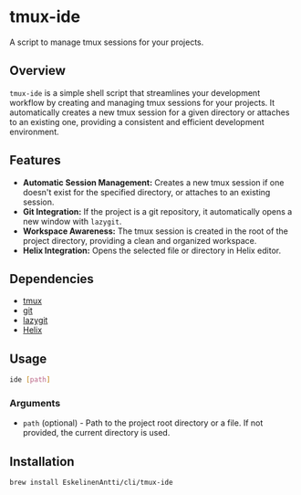 # tmux-ide

A script to manage tmux sessions for your projects.

## Overview

`tmux-ide` is a simple shell script that streamlines your development workflow by creating and managing tmux sessions for your projects. It automatically creates a new tmux session for a given directory or attaches to an existing one, providing a consistent and efficient development environment.

## Features

- **Automatic Session Management:** Creates a new tmux session if one doesn't exist for the specified directory, or attaches to an existing session.
- **Git Integration:** If the project is a git repository, it automatically opens a new window with `lazygit`.
- **Workspace Awareness:** The tmux session is created in the root of the project directory, providing a clean and organized workspace.
- **Helix Integration:** Opens the selected file or directory in Helix editor.

## Dependencies

- [tmux](https://github.com/tmux/tmux)
- [git](https://git-scm.com/)
- [lazygit](https://github.com/jesseduffield/lazygit)
- [Helix](https://helix-editor.com/)

## Usage

```bash
ide [path]
```

### Arguments

- `path` (optional) - Path to the project root directory or a file. If not provided, the current directory is used.

## Installation

```bash
brew install EskelinenAntti/cli/tmux-ide
```
